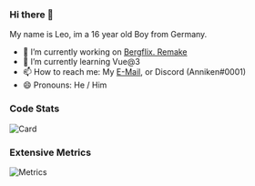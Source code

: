 ### Hi there 👋

My name is Leo, im a 16 year old Boy from Germany.
<!--
**AnnikenYT/AnnikenYT** is a ✨ _special_ ✨ repository because its `README.md` (this file) appears on your GitHub profile.

Here are some ideas to get you started:

- 🔭 I’m currently working on ...
- 🌱 I’m currently learning ...
- 👯 I’m looking to collaborate on ...
- 🤔 I’m looking for help with ...
- 💬 Ask me about ...
- 📫 How to reach me: ...
- 😄 Pronouns: ...
- ⚡ Fun fact: ...
-->
- 🔭 I’m currently working on [Bergflix. Remake](github.com/bergflix-remake)
- 🌱 I’m currently learning Vue@3
- 📫 How to reach me: My [E-Mail](mailto:anniken@mooonshine.net), or Discord (Anniken#0001)
- 😄 Pronouns: He / Him

### Code Stats
![Card](https://github-readme-stats.vercel.app/api?username=annikenyt&theme=vue-dark)

### Extensive Metrics
![Metrics](https://metrics.lecoq.io/AnnikenYT?template=classic&isocalendar=1&languages=1&gists=1&lines=1&repositories=1&pagespeed=1&repositories=100&repositories.batch=100&repositories.forks=false&repositories.affiliations=owner&isocalendar.duration=half-year&languages.limit=8&languages.sections=most-used&languages.colors=github&languages.threshold=0%25&languages.indepth=false&languages.categories=markup%2C%20programming&languages.recent.categories=markup%2C%20programming&languages.recent.load=300&languages.recent.days=14&pagespeed.url=annikenyt.github.io&pagespeed.detailed=false&pagespeed.screenshot=true&config.timezone=Europe%2FBerlin)
